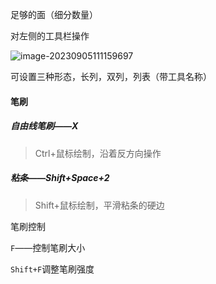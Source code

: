 足够的面（细分数量）

对左侧的工具栏操作

![image-20230905111159697](F:\Git\presonalnote\Blender\picture\雕刻工具栏.png)

可设置三种形态，长列，双列，列表（带工具名称）

#### 笔刷

##### 自由线笔刷——X

> Ctrl+鼠标绘制，沿着反方向操作

##### 粘条——Shift+Space+2

> Shift+鼠标绘制，平滑粘条的硬边

笔刷控制

`F`——控制笔刷大小

`Shift+F`调整笔刷强度
